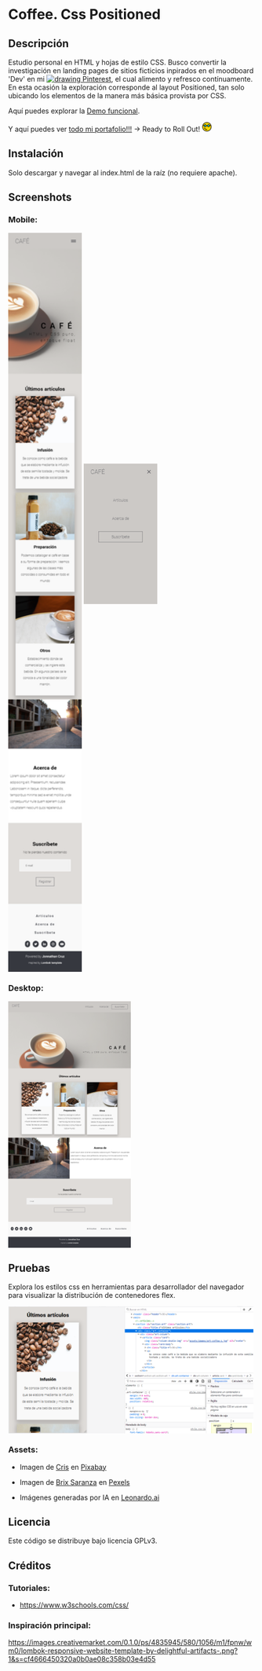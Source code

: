 # Coffee. Css Positioned

## Descripción

Estudio personal en HTML y hojas de estilo CSS. Busco convertir la investigación en landing pages de sitios ficticios inpirados en el moodboard 'Dev' en mi [<img src="https://cdn2.iconfinder.com/data/icons/social-media-2285/512/1_Pinterest_colored_svg-512.png" alt="drawing" width="15"/> Pinterest](https://pin.it/5y19mMg), el cual alimento y refresco contínuamente. En esta ocasión la exploración corresponde al layout Positioned, tan solo ubicando los elementos de la manera más básica provista por CSS.

Aquí puedes explorar la [Demo funcional](https://jonnathan-cruz.000webhostapp.com/portfolio/Coffee-CssPositioned/index.html).

Y aquí puedes ver [todo mi portafolio!!!](https://jonnathan-cruz.000webhostapp.com) -> Ready to Roll Out! <img src="assets/images/smart-glasses.png" alt="geek" width="20"/>

## Instalación

Solo descargar y navegar al index.html de la raíz (no requiere apache).

## Screenshots

### Mobile:

<img align="center" src="assets/images/screenshots/screenshot_1.png" alt="drawing" width="150"/>
<img src="assets/images/screenshots/screenshot_2.png" alt="drawing" width="150"/>


### Desktop:
<img align="center" src="assets/images/screenshots/screenshot_3.png" alt="drawing" width="250"/>


## Pruebas

Explora los estilos css en herramientas para desarrollador del navegador para visualizar la distribución de contenedores flex.

<img align="center" src="assets/images/screenshots/screenshot_4.png" alt="drawing" width="500"/>

### Assets:

- Imagen de <a href="https://pixabay.com/es/users/inanimalis-4325847/?utm_source=link-attribution&utm_medium=referral&utm_campaign=image&utm_content=2246468">Cris</a> en <a href="https://pixabay.com/es//?utm_source=link-attribution&utm_medium=referral&utm_campaign=image&utm_content=2246468">Pixabay</a>

- Imagen de <a href="https://www.pexels.com/@brixton/">Brix Saranza</a> en <a href="https://www.pexels.com/photo/energizing-cold-coffee-in-plastic-bottle-near-beans-4621672/">Pexels</a> 

- Imágenes generadas por IA en <a href="https://app.leonardo.ai/">Leonardo.ai</a>


## Licencia

Este código se distribuye bajo licencia GPLv3.


## Créditos

### Tutoriales:

- https://www.w3schools.com/css/

### Inspiración principal:
https://images.creativemarket.com/0.1.0/ps/4835945/580/1056/m1/fpnw/wm0/lombok-responsive-website-template-by-delightful-artifacts-.png?1&s=cf4666450320a0b0ae08c358b03e4d55


